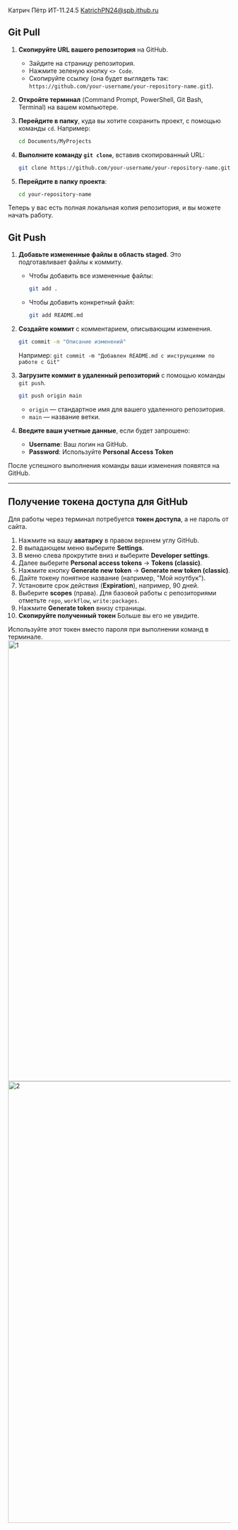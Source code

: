 Катрич Пётр
ИТ-11.24.5
KatrichPN24@spb.ithub.ru
## Git Pull

1.  **Скопируйте URL вашего репозитория** на GitHub.
    *   Зайдите на страницу репозитория.
    *   Нажмите зеленую кнопку `<> Code`.
    *   Скопируйте ссылку (она будет выглядеть так: `https://github.com/your-username/your-repository-name.git`).

2.  **Откройте терминал** (Command Prompt, PowerShell, Git Bash, Terminal) на вашем компьютере.

3.  **Перейдите в папку**, куда вы хотите сохранить проект, с помощью команды `cd`. Например:
    ```bash
    cd Documents/MyProjects
    ```

4.  **Выполните команду `git clone`**, вставив скопированный URL:
    ```bash
    git clone https://github.com/your-username/your-repository-name.git
    ```

5.  **Перейдите в папку проекта**:
    ```bash
    cd your-repository-name
    ```

Теперь у вас есть полная локальная копия репозитория, и вы можете начать работу.

## Git Push

1.  **Добавьте измененные файлы в область staged**. Это подготавливает файлы к коммиту.
    *   Чтобы добавить все измененные файлы:
        ```bash
        git add .
        ```
    *   Чтобы добавить конкретный файл:
        ```bash
        git add README.md
        ```

2.  **Создайте коммит** с комментарием, описывающим изменения.
    ```bash
    git commit -m "Описание изменений"
    ```
    Например: `git commit -m "Добавлен README.md с инструкциями по работе с Git"`

3.  **Загрузите коммит в удаленный репозиторий** с помощью команды `git push`.
    ```bash
    git push origin main
    ```
    *   `origin` — стандартное имя для вашего удаленного репозитория.
    *   `main` — название ветки.

4.  **Введите ваши учетные данные**, если будет запрошено:
    *   **Username**: Ваш логин на GitHub.
    *   **Password**: Используйте **Personal Access Token**

После успешного выполнения команды ваши изменения появятся на GitHub.

---

## Получение токена доступа для GitHub

Для работы через терминал потребуется **токен доступа**, а не пароль от сайта.

1.  Нажмите на вашу **аватарку** в правом верхнем углу GitHub.
2.  В выпадающем меню выберите **Settings**.
3.  В меню слева прокрутите вниз и выберите **Developer settings**.
4.  Далее выберите **Personal access tokens** -> **Tokens (classic)**.
5.  Нажмите кнопку **Generate new token** -> **Generate new token (classic)**.
6.  Дайте токену понятное название (например, "Мой ноутбук").
7.  Установите срок действия (**Expiration**), например, 90 дней.
8.  Выберите **scopes** (права). Для базовой работы с репозиториями отметьте `repo`, `workflow`, `write:packages`.
9.  Нажмите **Generate token** внизу страницы.
10. **Скопируйте полученный токен** Больше вы его не увидите.

Используйте этот токен вместо пароля при выполнении команд в терминале.
<img width="1920" height="996" alt="1" src="https://github.com/user-attachments/assets/2f73b243-797a-4944-a4c0-d80f6833d6a2" />
<img width="1920" height="998" alt="2" src="https://github.com/user-attachments/assets/79a6d512-2050-4ea2-9c70-2b17f4874f1e" />
